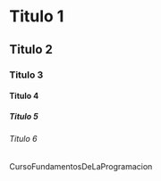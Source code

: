 # Titulo 1
## Titulo 2
### Titulo 3
#### Titulo 4
##### Titulo 5
###### Titulo 6
CursoFundamentosDeLaProgramacion
